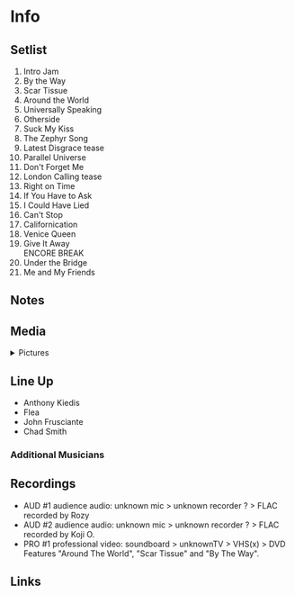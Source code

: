 # Info

## Setlist

1. Intro Jam
2. By the Way
3. Scar Tissue
4. Around the World
5. Universally Speaking
6. Otherside
7. Suck My Kiss
8. The Zephyr Song
9. Latest Disgrace tease
10. Parallel Universe
11. Don't Forget Me
12. London Calling tease
13. Right on Time
14. If You Have to Ask
15. I Could Have Lied
16. Can't Stop
17. Californication
18. Venice Queen
19. Give It Away
<br> ENCORE BREAK
20. Under the Bridge
21. Me and My Friends

## Notes

## Media 

<details>
  <summary>Pictures</summary>
  <!--<img alt="Setlist" title="Setlist" src="_.jpg" height="200" />
  <img alt="Ticket" title="Ticket" src="_.jpg" height="200" />
  <img alt="Flyer" title="Flyer" src="_.jpg" height="200" />
  <img alt="Clipping" title="Clipping" src="_.jpg" height="200" />-->
</details>

## Line Up

* Anthony Kiedis
* Flea
* John Frusciante
* Chad Smith

### Additional Musicians

## Recordings

* AUD #1 audience audio: unknown mic > unknown recorder ? > FLAC recorded by Rozy  
* AUD #2 audience audio: unknown mic > unknown recorder ? > FLAC recorded by Koji O.
* PRO #1 professional video: soundboard > unknownTV > VHS(x) > DVD Features "Around The World", "Scar Tissue" and "By The Way".

## Links

